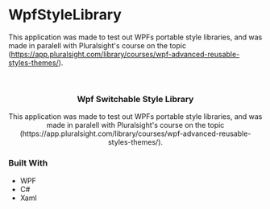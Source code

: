 # WpfStyleLibrary

This application was made to test out WPFs portable style libraries, and was made in paralell with Pluralsight's course on the topic (https://app.pluralsight.com/library/courses/wpf-advanced-reusable-styles-themes/).


<br />
<p align="center">

  <h3 align="center"> Wpf Switchable Style Library</h3>

  <p align="center">
   This application was made to test out WPFs portable style libraries, and was made in paralell with Pluralsight's course on the topic (https://app.pluralsight.com/library/courses/wpf-advanced-reusable-styles-themes/).
  </p>
</p>




### Built With

* WPF
* C#
* Xaml

